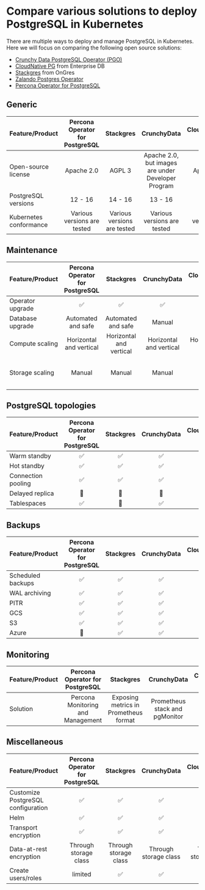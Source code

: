 # Compare various solutions to deploy PostgreSQL in Kubernetes

There are multiple ways to deploy and manage PostgreSQL in Kubernetes. Here we will focus on comparing the following open source solutions:

* [Crunchy Data PostgreSQL Operator (PGO)](https://github.com/CrunchyData/postgres-operator)
* [CloudNative PG](https://github.com/cloudnative-pg/cloudnative-pg) from Enterprise DB 
* [Stackgres](https://github.com/ongres/stackgres) from OnGres
* [Zalando Postgres Operator](https://github.com/zalando/postgres-operator)
* [Percona Operator for PostgreSQL](https://github.com/percona/percona-postgresql-operator/)

## Generic

| Feature/Product        | Percona Operator for PostgreSQL |        Stackgres        |                     CrunchyData                     |     CloudNativePG (EDB)     | Zalando |
|------------------------|:---------------------------:|:---------------------------:|:---------------------------------------------------:|:---------------------------:|:-------:|
| Open-source license    |          Apache 2.0         |            AGPL 3           | Apache 2.0, but images are under Developer Program  |          Apache 2.0         |   MIT   |
| PostgreSQL versions    |          12 - 16            |              14 - 16        |                      13 - 16                        |     12 - 16                 | 11 - 15 |
| Kubernetes conformance | Various versions are tested | Various versions are tested |             Various versions are tested             | Various versions are tested | AWS EKS |

## Maintenance

| Feature/Product  |   Percona Operator for PostgreSQL   |        Stackgres        |       CrunchyData       |   CloudNativePG (EDB)   |            Zalando            |
|------------------|:-----------------------:|:-----------------------:|:-----------------------:|:-----------------------:|:-----------------------------:|
| Operator upgrade |         :white_check_mark:         |         :white_check_mark:         |         :white_check_mark:         |         :white_check_mark:         |            :white_check_mark:            |
| Database upgrade |    Automated and safe   |          Automated and safe         |          Manual         |          Manual         |             Manual            |
| Compute scaling  | Horizontal and vertical | Horizontal and vertical | Horizontal and vertical | Horizontal and vertical |    Horizontal and vertical    |
| Storage scaling  |          Manual         |          Manual         |          Manual         |          Manual         | Manual, automated for AWS EBS |

## PostgreSQL topologies

| Feature/Product    | Percona Operator for PostgreSQL | Stackgres | CrunchyData | CloudNativePG (EDB) | Zalando |
|--------------------|:-------------------:|:---------:|:-----------:|:-------------------:|:-------:|
| Warm standby       |       :white_check_mark:       |  :white_check_mark:  |   :white_check_mark:   |       :white_check_mark:       | :white_check_mark: |
| Hot standby        |       :white_check_mark:       |  :white_check_mark:  |   :white_check_mark:   |       :white_check_mark:       | :white_check_mark: |
| Connection pooling |       :white_check_mark:       |  :white_check_mark:  |   :white_check_mark:   |       :white_check_mark:       | :white_check_mark: |
| Delayed replica    |        :no_entry_sign:         |   :no_entry_sign:    |    :no_entry_sign:     |        :no_entry_sign:         |  :no_entry_sign:   |
| Tablespaces        |       :white_check_mark:       |   :no_entry_sign:    |   :white_check_mark:   |        :no_entry_sign:         |  :no_entry_sign:   |

## Backups

| Feature/Product   | Percona Operator for PostgreSQL | Stackgres | CrunchyData | CloudNativePG (EDB) | Zalando |
|-------------------|:-------------------------------:|:---------:|:-----------:|:-------------------:|:-------:|
| Scheduled backups |             :white_check_mark:             |  :white_check_mark:  |   :white_check_mark:   |       :white_check_mark:       | :white_check_mark: |
| WAL archiving     |             :white_check_mark:             |  :white_check_mark:  |   :white_check_mark:   |       :white_check_mark:       | :white_check_mark: |
| PITR              |             :white_check_mark:             |  :white_check_mark:  |   :white_check_mark:   |       :white_check_mark:       | :white_check_mark: |
| GCS               |             :white_check_mark:             |  :white_check_mark:  |   :white_check_mark:   |       :white_check_mark:       | :white_check_mark: |
| S3                |             :white_check_mark:             |  :white_check_mark:  |   :white_check_mark:   |       :white_check_mark:       | :white_check_mark: |
| Azure             |              :no_entry_sign:               |  :white_check_mark:  |   :white_check_mark:   |       :white_check_mark:       | :white_check_mark: |

## Monitoring

| Feature/Product |  Percona Operator for PostgreSQL  |               Stackgres               |           CrunchyData          |          CloudNativePG (EDB)          |  Zalando |
|-----------------|:---------------------------------:|:-------------------------------------:|:------------------------------:|:-------------------------------------:|:--------:|
| Solution        | Percona Monitoring and Management | Exposing metrics in Prometheus format | Prometheus stack and pgMonitor | Exposing metrics in Prometheus format | Sidecars |

## Miscellaneous

| Feature/Product                    | Percona Operator for PostgreSQL |       Stackgres       |      CrunchyData      |  CloudNativePG (EDB)  |        Zalando        |
|------------------------------------|:-------------------------------:|:---------------------:|:---------------------:|:---------------------:|:---------------------:|
| Customize PostgreSQL configuration |             :white_check_mark:             |        :white_check_mark:        |        :white_check_mark:        |        :white_check_mark:        |        :white_check_mark:        |
| Helm                               |             :white_check_mark:             |        :white_check_mark:        |        :white_check_mark:        |        :white_check_mark:        |        :white_check_mark:        |
| Transport encryption               |             :white_check_mark:             |        :white_check_mark:        |        :white_check_mark:        |        :white_check_mark:        |        :white_check_mark:        |
| Data-at-rest encryption            |      Through storage class      | Through storage class | Through storage class | Through storage class | Through storage class |
| Create users/roles                 |           limited          |        :white_check_mark:        |        :white_check_mark:        |        :white_check_mark:        |       limited     |
